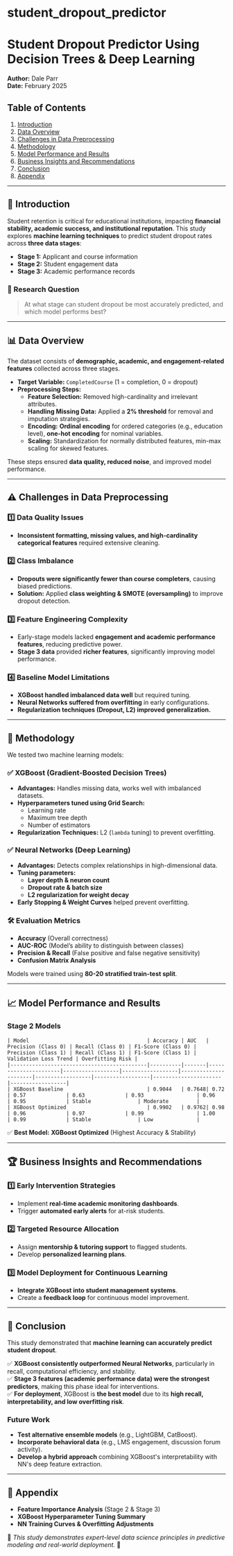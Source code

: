 # student_dropout_predictor
# **Student Dropout Predictor Using Decision Trees &amp; Deep Learning**

**Author:** Dale Parr  
**Date:** February 2025  

## **Table of Contents**
1. [Introduction](#introduction)  
2. [Data Overview](#data-overview)  
3. [Challenges in Data Preprocessing](#challenges-in-data-preprocessing)  
4. [Methodology](#methodology)  
5. [Model Performance and Results](#model-performance-and-results)  
6. [Business Insights and Recommendations](#business-insights-and-recommendations)  
7. [Conclusion](#conclusion)  
8. [Appendix](#appendix)  

---

## **📌 Introduction**
Student retention is critical for educational institutions, impacting **financial stability, academic success, and institutional reputation**. This study explores **machine learning techniques** to predict student dropout rates across **three data stages**:
- **Stage 1:** Applicant and course information  
- **Stage 2:** Student engagement data  
- **Stage 3:** Academic performance records  

### **🎯 Research Question**
> At what stage can student dropout be most accurately predicted, and which model performs best?

---

## **📊 Data Overview**
The dataset consists of **demographic, academic, and engagement-related features** collected across three stages.  
- **Target Variable:** `CompletedCourse` (1 = completion, 0 = dropout)  
- **Preprocessing Steps:**  
  - **Feature Selection:** Removed high-cardinality and irrelevant attributes.  
  - **Handling Missing Data:** Applied a **2% threshold** for removal and imputation strategies.  
  - **Encoding:** **Ordinal encoding** for ordered categories (e.g., education level), **one-hot encoding** for nominal variables.  
  - **Scaling:** Standardization for normally distributed features, min-max scaling for skewed features.  

These steps ensured **data quality, reduced noise**, and improved model performance.

---

## **⚠️ Challenges in Data Preprocessing**
### **1️⃣ Data Quality Issues**
- **Inconsistent formatting, missing values, and high-cardinality categorical features** required extensive cleaning.
  
### **2️⃣ Class Imbalance**
- **Dropouts were significantly fewer than course completers**, causing biased predictions.
- **Solution:** Applied **class weighting & SMOTE (oversampling)** to improve dropout detection.

### **3️⃣ Feature Engineering Complexity**
- Early-stage models lacked **engagement and academic performance features**, reducing predictive power.
- **Stage 3 data** provided **richer features**, significantly improving model performance.

### **4️⃣ Baseline Model Limitations**
- **XGBoost handled imbalanced data well** but required tuning.
- **Neural Networks suffered from overfitting** in early configurations.
- **Regularization techniques (Dropout, L2) improved generalization.**

---

## **🔬 Methodology**
We tested two machine learning models:

### **✅ XGBoost (Gradient-Boosted Decision Trees)**
- **Advantages:** Handles missing data, works well with imbalanced datasets.
- **Hyperparameters tuned using Grid Search:**
  - Learning rate
  - Maximum tree depth
  - Number of estimators  
- **Regularization Techniques:** L2 (`lambda` tuning) to prevent overfitting.

### **✅ Neural Networks (Deep Learning)**
- **Advantages:** Detects complex relationships in high-dimensional data.
- **Tuning parameters:**
  - **Layer depth & neuron count**
  - **Dropout rate & batch size**
  - **L2 regularization for weight decay**
- **Early Stopping & Weight Curves** helped prevent overfitting.

### **🛠️ Evaluation Metrics**
- **Accuracy** (Overall correctness)  
- **AUC-ROC** (Model’s ability to distinguish between classes)  
- **Precision & Recall** (False positive and false negative sensitivity)  
- **Confusion Matrix Analysis**  

Models were trained using **80-20 stratified train-test split**.

---

## **📈 Model Performance and Results**
### **Stage 2 Models**
```plaintext
| Model                                      | Accuracy | AUC   | Precision (Class 0) | Recall (Class 0) | F1-Score (Class 0) | Precision (Class 1) | Recall (Class 1) | F1-Score (Class 1) | Validation Loss Trend | Overfitting Risk |
|--------------------------------------------|----------|-------|----------------------|------------------|------------------|----------------------|------------------|------------------|----------------------|------------------|
| XGBoost Baseline                           | 0.9044   | 0.7648| 0.72                 | 0.57             | 0.63             | 0.93                 | 0.96             | 0.95             | Stable               | Moderate         |
| XGBoost Optimized                          | 0.9902   | 0.9762| 0.98                 | 0.96             | 0.97             | 0.99                 | 1.00             | 0.99             | Stable               | Low              |
```
✅ **Best Model:** **XGBoost Optimized** (Highest Accuracy & Stability)

---

## **🏆 Business Insights and Recommendations**
### **1️⃣ Early Intervention Strategies**
- Implement **real-time academic monitoring dashboards**.
- Trigger **automated early alerts** for at-risk students.

### **2️⃣ Targeted Resource Allocation**
- Assign **mentorship & tutoring support** to flagged students.
- Develop **personalized learning plans**.

### **3️⃣ Model Deployment for Continuous Learning**
- **Integrate XGBoost into student management systems**.
- Create a **feedback loop** for continuous model improvement.

---

## **🔮 Conclusion**
This study demonstrated that **machine learning can accurately predict student dropout**.  

✅ **XGBoost consistently outperformed Neural Networks**, particularly in recall, computational efficiency, and stability.  
✅ **Stage 3 features (academic performance data) were the strongest predictors**, making this phase ideal for interventions.  
✅ **For deployment**, XGBoost is **the best model** due to its **high recall, interpretability, and low overfitting risk**.  

### **Future Work**
- **Test alternative ensemble models** (e.g., LightGBM, CatBoost).  
- **Incorporate behavioral data** (e.g., LMS engagement, discussion forum activity).  
- **Develop a hybrid approach** combining XGBoost's interpretability with NN's deep feature extraction.  

---

## **📁 Appendix**
- **Feature Importance Analysis** (Stage 2 & Stage 3)  
- **XGBoost Hyperparameter Tuning Summary**  
- **NN Training Curves & Overfitting Adjustments**  

🚀 *This study demonstrates expert-level data science principles in predictive modeling and real-world deployment.* 🚀
